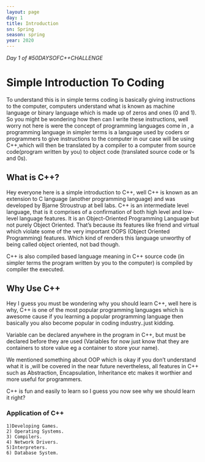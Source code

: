 ```yaml
---
layout: page
day: 1
title: Introduction
sn: Spring
season: spring
year: 2020
---
```

*Day 1 of \#50DAYSOFC++CHALLENGE*

# Simple Introduction To Coding

To understand this is in simple terms coding is basically giving instructions to the computer, computers understand what is known as machine language or binary language which is made up of zeros and ones (0 and 1). So you might be wondering how then can I write these instructions, well worry not here is were the concept of programming languages come in , a programming language in simpler terms is a language used by coders or programmers to give instructions to the computer in our case will be using C++,which will then be translated by a compiler to a computer from source code(program written by you) to object code (translated source code or 1s and 0s).

## What is C++?

Hey everyone here is a simple introduction to C++, well C++ is known as an extension to C language (another programming language) and was developed by Bjarne Stroustrup at bell labs. C++ is an intermediate level language, that is it comprises of a confirmation of both high level and low-level language features. It is an Object-Oriented Programming Language but not purely Object Oriented. That’s because its features like friend and virtual which violate some of the very important OOPS (Object Oriented Programming) features. Which kind of renders this language unworthy of being called object oriented, not bad though.

C++ is also compiled based language meaning in C++ source code (in simpler terms the program written by you to the computer) is compiled by compiler the executed.

## Why Use C++

Hey I guess you must be wondering why you should learn C++, well here is why,
C++ is one of the most popular programming languages which is awesome cause if you learning a popular programming language then basically you also become popular in coding industry..just kidding.

Variable can be declared anywhere in the program in C++, but must be declared before they are used (Variables for now just know that they are containers to store value eg a container to store your name).

We mentioned something about OOP which is okay if you don’t understand what it is ,will be covered in the near future nevertheless, all features in C++ such as Abstraction, Encapsulation, Inheritance etc makes it worthier and more useful for programmers.

C++ is fun and easily to learn so I guess you now see why we should learn it right?

### Application of C++

    1)Developing Games.
    2) Operating Systems.
    3) Compilers.
    4) Network Drivers.
    5)Interpreters.
    6) Database System.